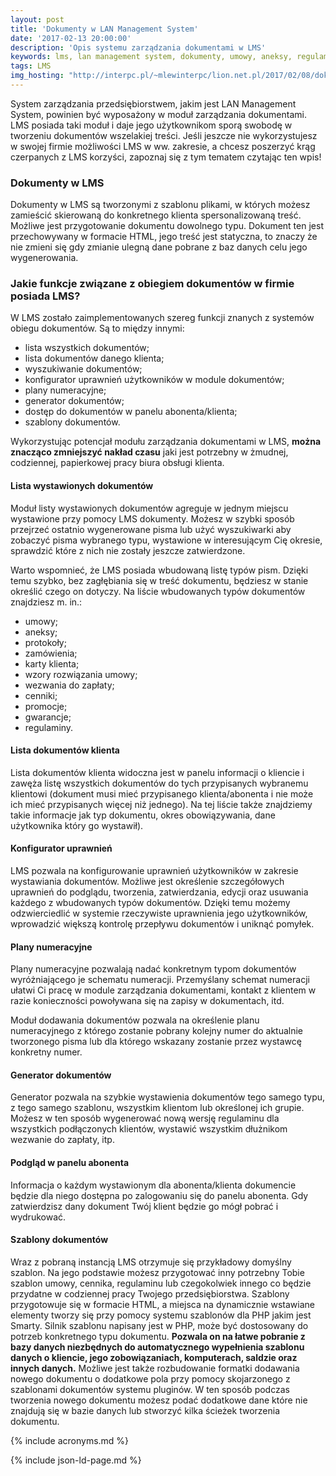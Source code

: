 ```yaml
---
layout: post
title: 'Dokumenty w LAN Management System'
date: '2017-02-13 20:00:00'
description: 'Opis systemu zarządzania dokumentami w LMS'
keywords: lms, lan management system, dokumenty, umowy, aneksy, regulaminy, książeczki opłat, wezwania do zapłaty, protokoły przekazywania sprzętu, protokoły zdawczo-odbiorcze
tags: LMS
img_hosting: "http://interpc.pl/~mlewinterpc/lion.net.pl/2017/02/08/dokumenty-w-lan-management-system/"
---
```


System zarządzania przedsiębiorstwem, jakim jest LAN Management System, 
powinien być wyposażony w moduł zarządzania dokumentami. LMS posiada taki moduł i 
daje jego użytkownikom sporą swobodę w tworzeniu dokumentów wszelakiej treści.
Jeśli jeszcze nie wykorzystujesz w swojej firmie możliwości LMS w ww. zakresie, 
a chcesz poszerzyć krąg czerpanych z LMS korzyści, zapoznaj się z tym tematem 
czytając ten wpis!

### Dokumenty w LMS

Dokumenty w LMS są tworzonymi z szablonu plikami, w których możesz 
zamieścić skierowaną do konkretnego klienta spersonalizowaną treść. 
Możliwe jest przygotowanie dokumentu dowolnego typu. Dokument ten jest 
przechowywany w formacie HTML, jego treść jest statyczna, to znaczy że nie 
zmieni się gdy zmianie ulegną dane pobrane z baz danych celu jego 
wygenerowania. 

### Jakie funkcje związane z obiegiem dokumentów w firmie posiada LMS?

W LMS zostało zaimplementowanych szereg funkcji znanych z systemów obiegu 
dokumentów.
Są to między innymi:

* lista wszystkich dokumentów;
* lista dokumentów danego klienta;
* wyszukiwanie dokumentów;
* konfigurator uprawnień użytkowników w module dokumentów;
* plany numeracyjne;
* generator dokumentów;
* dostęp do dokumentów w panelu abonenta/klienta;
* szablony dokumentów.

Wykorzystując potencjał modułu zarządzania dokumentami w LMS, **można 
znacząco zmniejszyć nakład czasu** jaki jest potrzebny w żmudnej, codziennej, 
papierkowej pracy biura obsługi klienta.

#### Lista wystawionych dokumentów

Moduł listy wystawionych dokumentów agreguje w jednym miejscu wystawione przy 
pomocy LMS dokumenty. Możesz w szybki sposób przejrzeć ostatnio wygenerowane 
pisma lub użyć wyszukiwarki aby zobaczyć pisma wybranego typu, wystawione w 
interesującym Cię okresie, sprawdzić które z nich nie zostały jeszcze
zatwierdzone.

Warto wspomnieć, że LMS posiada wbudowaną listę typów pism. Dzięki temu 
szybko, bez zagłębiania się w treść dokumentu, będziesz w stanie 
określić czego on dotyczy. Na liście wbudowanych typów dokumentów 
znajdziesz m. in.:

* umowy;
* aneksy;
* protokoły;
* zamówienia;
* karty klienta;
* wzory rozwiązania umowy;
* wezwania do zapłaty;
* cenniki;
* promocje;
* gwarancje;
* regulaminy.

#### Lista dokumentów klienta

Lista dokumentów klienta widoczna jest w panelu informacji o kliencie i 
zawęża listę wszystkich dokumentów do tych przypisanych wybranemu klientowi 
(dokument musi mieć przypisanego klienta/abonenta i nie może ich mieć 
przypisanych więcej niż jednego). Na tej liście także znajdziemy takie 
informacje jak typ dokumentu, okres obowiązywania, dane użytkownika który go 
wystawił).

#### Konfigurator uprawnień

LMS pozwala na konfigurowanie uprawnień użytkowników w zakresie wystawiania 
dokumentów. Możliwe jest określenie szczegółowych uprawnień do podglądu, 
tworzenia, zatwierdzania, edycji oraz usuwania każdego z wbudowanych typów 
dokumentów. Dzięki temu możemy odzwierciedlić w systemie rzeczywiste 
uprawnienia jego użytkowników, wprowadzić większą kontrolę przepływu 
dokumentów i uniknąć pomyłek.

#### Plany numeracyjne

Plany numeracyjne pozwalają nadać konkretnym typom dokumentów 
wyróżniającego je schematu numeracji. Przemyślany schemat numeracji ułatwi 
Ci pracę w module zarządzania dokumentami, kontakt z klientem w razie 
konieczności powoływana się na zapisy w dokumentach, itd.

Moduł dodawania dokumentów pozwala na określenie planu numeracyjnego z 
którego zostanie pobrany kolejny numer do aktualnie tworzonego pisma lub dla 
którego wskazany zostanie przez wystawcę konkretny numer.

#### Generator dokumentów

Generator pozwala na szybkie wystawienia dokumentów tego samego typu, z tego 
samego szablonu, wszystkim klientom lub określonej ich grupie. Możesz w ten 
sposób wygenerować nową wersję regulaminu dla wszystkich podłączonych 
klientów, wystawić wszystkim dłużnikom wezwanie do zapłaty, itp.

#### Podgląd w panelu abonenta

Informacja o każdym wystawionym dla abonenta/klienta dokumencie będzie dla 
niego dostępna po zalogowaniu się do panelu abonenta. Gdy zatwierdzisz dany 
dokument Twój klient będzie go mógł pobrać i wydrukować.

#### Szablony dokumentów

Wraz z pobraną instancją LMS otrzymuje się przykładowy domyślny szablon. 
Na jego podstawie możesz przygotować inny potrzebny Tobie szablon umowy, 
cennika, regulaminu lub czegokolwiek innego co będzie przydatne w codziennej 
pracy Twojego przedsiębiorstwa. Szablony przygotowuje się w formacie HTML, a 
miejsca na dynamicznie wstawiane elementy tworzy się przy pomocy systemu 
szablonów dla PHP jakim jest Smarty. Silnik szablonu napisany jest w PHP, 
może być dostosowany do potrzeb konkretnego typu dokumentu. **Pozwala on na 
łatwe pobranie z bazy danych niezbędnych do automatycznego wypełnienia 
szablonu danych o kliencie, jego zobowiązaniach, komputerach, saldzie oraz 
innych danych.** Możliwe jest także rozbudowanie formatki dodawania nowego 
dokumentu o dodatkowe pola przy pomocy skojarzonego z szablonami dokumentów 
systemu pluginów. W ten sposób podczas tworzenia nowego dokumentu możesz 
podać dodatkowe dane które nie znajdują się w bazie danych lub stworzyć 
kilka ścieżek tworzenia dokumentu.


{% include acronyms.md %}

{% include json-ld-page.md %}
